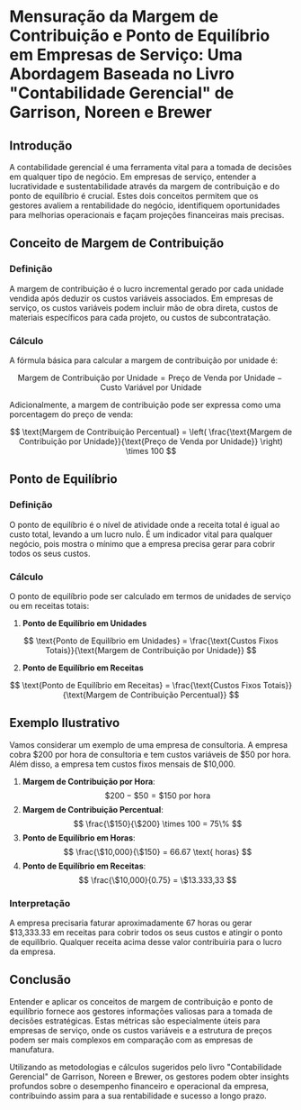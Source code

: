 <script
  src="https://cdn.mathjax.org/mathjax/latest/MathJax.js?config=TeX-AMS-MML_HTMLorMML"
  type="text/javascript">
</script>

# Mensuração da Margem de Contribuição e Ponto de Equilíbrio em Empresas de Serviço: Uma Abordagem Baseada no Livro "Contabilidade Gerencial" de Garrison, Noreen e Brewer

## Introdução

A contabilidade gerencial é uma ferramenta vital para a tomada de decisões em qualquer tipo de negócio. Em empresas de serviço, entender a lucratividade e sustentabilidade através da margem de contribuição e do ponto de equilíbrio é crucial. Estes dois conceitos permitem que os gestores avaliem a rentabilidade do negócio, identifiquem oportunidades para melhorias operacionais e façam projeções financeiras mais precisas.

## Conceito de Margem de Contribuição

### Definição

A margem de contribuição é o lucro incremental gerado por cada unidade vendida após deduzir os custos variáveis associados. Em empresas de serviço, os custos variáveis podem incluir mão de obra direta, custos de materiais específicos para cada projeto, ou custos de subcontratação.

### Cálculo

A fórmula básica para calcular a margem de contribuição por unidade é:

$$
\text{Margem de Contribuição por Unidade} = \text{Preço de Venda por Unidade} - \text{Custo Variável por Unidade}
$$

Adicionalmente, a margem de contribuição pode ser expressa como uma porcentagem do preço de venda:

$$
\text{Margem de Contribuição Percentual} = \left( \frac{\text{Margem de Contribuição por Unidade}}{\text{Preço de Venda por Unidade}} \right) \times 100
$$

## Ponto de Equilíbrio

### Definição

O ponto de equilíbrio é o nível de atividade onde a receita total é igual ao custo total, levando a um lucro nulo. É um indicador vital para qualquer negócio, pois mostra o mínimo que a empresa precisa gerar para cobrir todos os seus custos.

### Cálculo

O ponto de equilíbrio pode ser calculado em termos de unidades de serviço ou em receitas totais:

1. **Ponto de Equilíbrio em Unidades**

$$
\text{Ponto de Equilíbrio em Unidades} = \frac{\text{Custos Fixos Totais}}{\text{Margem de Contribuição por Unidade}}
$$

2. **Ponto de Equilíbrio em Receitas**

$$
\text{Ponto de Equilíbrio em Receitas} = \frac{\text{Custos Fixos Totais}}{\text{Margem de Contribuição Percentual}}
$$

## Exemplo Ilustrativo

Vamos considerar um exemplo de uma empresa de consultoria. A empresa cobra $200 por hora de consultoria e tem custos variáveis de $50 por hora. Além disso, a empresa tem custos fixos mensais de $10,000.

1. **Margem de Contribuição por Hora**: $$ \$200 - \$50  = \$150 \text{ por hora} $$
2. **Margem de Contribuição Percentual**: $$ \frac{\$150}{\$200} \times 100 = 75\% $$
3. **Ponto de Equilíbrio em Horas**:$$ \frac{\$10,000}{\$150}  = 66.67 \text{ horas} $$
4. **Ponto de Equilíbrio em Receitas**: $$ \frac{\$10,000}{0.75} = \$13.333,33 $$

### Interpretação

A empresa precisaria faturar aproximadamente 67 horas ou gerar $13,333.33 em receitas para cobrir todos os seus custos e atingir o ponto de equilíbrio. Qualquer receita acima desse valor contribuiria para o lucro da empresa.

## Conclusão

Entender e aplicar os conceitos de margem de contribuição e ponto de equilíbrio fornece aos gestores informações valiosas para a tomada de decisões estratégicas. Estas métricas são especialmente úteis para empresas de serviço, onde os custos variáveis e a estrutura de preços podem ser mais complexos em comparação com as empresas de manufatura.

Utilizando as metodologias e cálculos sugeridos pelo livro "Contabilidade Gerencial" de Garrison, Noreen e Brewer, os gestores podem obter insights profundos sobre o desempenho financeiro e operacional da empresa, contribuindo assim para a sua rentabilidade e sucesso a longo prazo.